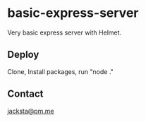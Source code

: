 # basic-express-server
Very basic express server with Helmet.

## Deploy
Clone, Install packages, run "node ."

## Contact
jacksta@pm.me
